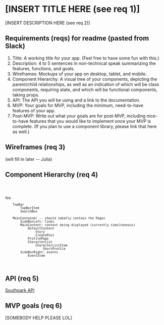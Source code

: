 # [INSERT TITLE HERE (see req 1)]

[INSERT DESCRIPTION HERE (see req 2)]

## Requirements (reqs) for readme (pasted from Slack)
<ol>
<li>Title: A working title for your app. (Feel free to have some fun with this.) </li>
<li>Description: 4 to 5 sentences in non-technical speak summarizing the features, functions, and goals. </li>
<li>Wireframes: Mockups of your app on desktop, tablet, and mobile. </li>
<li>Component Hierarchy: A visual tree of your components, depicting the parent/child relationships, as well as an indication of which will be class components, requiring state, and which will be functional components, taking props. </li>
<li>API: The API you will be using and a link to the documentation. </li>
<li>MVP: Your goals for MVP, including the minimum, need-to-have features of your app. </li>
<li>Post-MVP: Write out what your goals are for post-MVP, including nice-to-have features that you would like to implement once your MVP is complete. (If you plan to use a component library, please link that here as well.)</li>
</ol>

## Wireframes (req 3)
(will fill in later -- Julia)

## Component Hierarchy (req 4)

<code>
  
    App
    
        TopBar
            TopBarItem
            SearchBox
            
        MainContainer -- should ideally contain the Pages
            SideBarLeft: links
            MainContent: content being displayed (currently simultaneous)
                DefaultContent
                    Story
                    CreatePost
                ProfilePage
                CharacterList
                    CharacterListItem
                        ShortProfile
            SideBarRight: events
                EventItem
</code>

## API (req 5)
<a href="https://spapi.dev/docs" target="_blank">Southpark API</a>

## MVP goals (req 6)
[SOMEBODY HELP PLEASE LOL]



